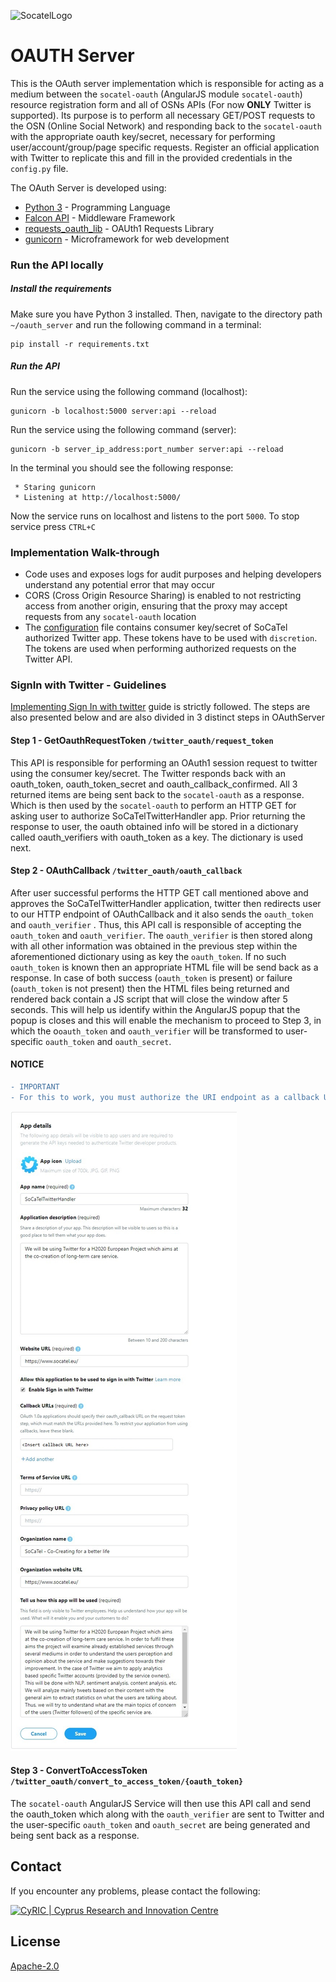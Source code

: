 ![SocatelLogo](https://www.socatel.eu/wp-content/uploads/2018/02/logo_Socatel_L.png)

# **OAUTH Server**

This is the OAuth server implementation which is responsible for acting as a medium between the `socatel-oauth` (AngularJS module `socatel-oauth`) resource registration form and all of OSNs APIs (For now **ONLY** Twitter is supported). Its purpose is to perform all necessary GET/POST requests to the OSN (Online Social Network) and responding back to the `socatel-oauth` with the appropriate oauth key/secret, necessary for performing user/account/group/page specific requests. Register an official application with Twitter to replicate this and fill in the provided credentials in the `config.py` file.

The OAuth Server is developed using:

  - [Python 3](https://www.python.org/downloads/) - Programming Language
  - [Falcon API](https://falconframework.org/) - Middleware Framework
  - [requests_oauth_lib](https://github.com/requests/requests-oauthlib) - OAUth1 Requests Library
  - [gunicorn](https://gunicorn.org/) - Microframework for web development
  

### **Run the API locally**

##### Install the requirements

Make sure you have Python 3 installed. Then, navigate to the directory path `~/oauth_server` and run the following command in a terminal:
```
pip install -r requirements.txt
```

##### Run the API
Run the service using the following command (localhost):
```
gunicorn -b localhost:5000 server:api --reload 
```

Run the service using the following command (server):
```
gunicorn -b server_ip_address:port_number server:api --reload
```
In  the terminal you should see the following response:

```
 * Staring gunicorn 
 * Listening at http://localhost:5000/
```

Now the service runs on localhost and listens to the port `5000`. To stop service press `CTRL+C`

### **Implementation Walk-through**
* Code uses and exposes logs for audit purposes and helping developers understand any potential error that may occur
* CORS (Cross Origin Resource Sharing) is enabled to not restricting access from another origin, ensuring that the proxy
 may accept requests from any `socatel-oauth` location
* The [configuration](config.py) file contains consumer key/secret of SoCaTel authorized Twitter app. These tokens have 
to be used with `discretion`. The tokens are used when performing authorized requests on the Twitter API.

### **SignIn with Twitter - Guidelines**
[Implementing Sign In with twitter](https://developer.twitter.com/en/docs/twitter-for-websites/log-in-with-twitter/guides/implementing-sign-in-with-twitter) guide is strictly followed. The steps are also presented below and are also divided in 3 distinct steps in OAuthServer

#### Step 1  - GetOauthRequestToken `/twitter_oauth/request_token`
This API is responsible for performing an OAuth1 session request to twitter using the consumer key/secret. The Twitter 
responds back with an oauth_token, oauth_token_secret and oauth_callback_confirmed. All 3 returned items are being sent 
back to the `socatel-oauth` as a response. Which is then used by the `socatel-oauth` to perform an HTTP GET for asking 
user to authorize SoCaTelTwitterHandler app. Prior returning the response to user, the oauth obtained info will be
 stored
 in a dictionary called oauth_verifiers with oauth_token as a key. The dictionary is used next.

#### Step 2  - OAuthCallback `/twitter_oauth/oauth_callback`
After user successful performs the HTTP GET call mentioned above and approves the SoCaTelTwitterHandler application, 
twitter then redirects user to our HTTP endpoint of OAuthCallback and it also sends the `oauth_token` and 
`oauth_verifier` . Thus, this API call is responsible of accepting the `oauth_token` and `oauth_verifier`. The 
`oauth_verifier` is then stored along with all other information was obtained in the previous step within the 
aforementioned dictionary using as key the `oauth_token`. If no such `oauth_token` is known then an appropriate HTML 
file will be send back as a response. In case of both success (`oauth_token` is present) or failure (`oauth_token` is 
not present) then the HTML files being returned and rendered back contain a JS script that will close the window after 5
 seconds. This will help us identify within the AngularJS popup that the popup is closes and this will enable the 
 mechanism to proceed to Step 3, in which the o`oauth_token` and `oauth_verifier` will be transformed to user-specific 
 `oauth_token` and `oauth_secret`.

#### NOTICE ###
```diff
- IMPORTANT
- For this to work, you must authorize the URI endpoint as a callback URL within your app's settings. The following image shows the application details for the SoCaTel project as an example.
```
![Callback URL Declaration in Twitter OAuth](twitter_callback_uri_declaration.jpg "Callback URL Declaration in Twitter OAuth")

#### Step 3  - ConvertToAccessToken `/twitter_oauth/convert_to_access_token/{oauth_token}`
The `socatel-oauth` AngularJS Service will then use this API call and send the oauth_token which along with the `oauth_verifier` are sent to Twitter and the user-specific `oauth_token` and `oauth_secret` are being generated and being sent back as a response.

## **Contact**
If you encounter any problems, please contact the following:

[<img src="https://www.cyric.eu/wp-content/uploads/2017/04/cyric_logo_2017.svg" alt="CyRIC | Cyprus Research and Innovation Centre" width="150" />](mailto:info@cyric.eu)

## License

[Apache-2.0](../../LICENSE)
